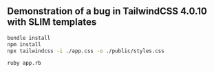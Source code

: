 ## Demonstration of a bug in TailwindCSS 4.0.10 with SLIM templates

```bash
bundle install
npm install
npx tailwindcss -i ./app.css -o ./public/styles.css

ruby app.rb
```
